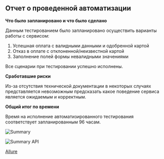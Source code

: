 ## Отчет о проведенной автоматизации

**Что было запланировано и что было сделано**

Данным тестированием было запланировано осуществить варианты работы с сервисом:

1. Успешная оплата с валидными данными и одобренной картой
2. Отказ в оплате с отклоненной/неизвестной картой
3. Заполнение полей формы невалидными значениями

Все сценарии при тестировании успешно исполнены.

**Сработавшие риски**

Из-за отсутствия технической документации в некоторых случаях представляется невозможным предсказать какое поведение сервиса является ожидаемым и корректным.

**Общий итог по времени**

Время на исполнение автоматизированного тестирования соответствует запланированным 96 часам.

![Summary](https://user-images.githubusercontent.com/94560819/172021151-e1e70444-8bf8-4136-b09e-644051c14bf9.png)

![Summary API](https://user-images.githubusercontent.com/94560819/172021156-b7e2483f-1453-49f8-b555-fe07d3a0e36e.png)

[Allure](http://172.23.160.1:65429)